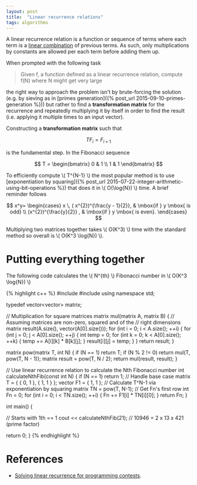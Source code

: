 ```yaml
---
layout: post
title:  "Linear recurrence relations"
tags: algorithms
---
```


A linear recurrence relation is a function or sequence of terms where each term is a [linear combination](https://en.wikipedia.org/wiki/Linear_combination) of previous terms. As such, only multiplications by constants are allowed per each term before adding them up.

When prompted with the following task

> Given f, a function defined as a linear recurrence relation, compute f(N) where N might get very large

the right way to approach the problem isn't by brute-forcing the solution (e.g. by sieving as in [primes generation]({% post_url 2015-09-10-primes-generation %})) but rather to find a **transformation matrix** for the recurrence and repeatedly multiplying it by itself in order to find the result (i.e. applying it multiple times to an input vector).

Constructing a  **transformation matrix** such that

$$ TF_i = F_{i+1} $$

is the fundamental step. In the Fibonacci sequence

$$ T = \begin{bmatrix} 0 & 1 \\ 1 & 1 \end{bmatrix} $$

To efficiently compute \\( T^{N-1} \\) the most popular method is to use [exponentiation by squaring]({% post_url 2015-07-22-integer-arithmetic-using-bit-operations %}) that does it in \\( O(\log{N}) \\) time. A brief reminder follows

$$
x^y=
    \begin{cases}
                x \, ( x^{2})^{\frac{y - 1}{2}}, & \mbox{if } y \mbox{ is odd} \\
                (x^{2})^{\frac{y}{2}} , & \mbox{if } y \mbox{ is even}.
     \end{cases}
$$

Multiplying two matrices together takes \\( O(K^3) \\) time with the standard method so overall is \\( O(K^3 \log{N}) \\).

Putting everything together
======

The following code calculates the \\( N^{th} \\) Fibonacci number in \\( O(K^3 \log{N}) \\)

{% highlight c++ %}
#include <iostream>
#include <vector>
using namespace std;

typedef vector<vector<int>> matrix;

// Multiplication for square matrices
matrix mul(matrix A, matrix B) {
  // Assuming matrices are non-zero, squared and of the
  // right dimensions
  matrix result(A.size(), vector<int>(A[0].size()));
  for (int i = 0; i < A.size(); ++i) {
    for (int j = 0; j < A[0].size(); ++j) {
      int temp = 0;
      for (int k = 0; k < A[0].size(); ++k) {
        temp += A[i][k] * B[k][j];
      }
      result[i][j] = temp;
    }
  }
  return result;
}

matrix pow(matrix T, int N) {
  if (N == 1)
    return T;
  if (N % 2 != 0)
    return mul(T, pow(T, N - 1));
  matrix result = pow(T, N / 2);
  return mul(result, result);
}

// Use linear recurrence relation to calculate the Nth Fibonacci number
int calculateNthFib(const int N) {
  if (N == 1)
    return 1; // Handle base case
  matrix T = {
    { 0, 1 },
    { 1, 1 }
  };
  vector<int> F1 = { 1, 1 };
  // Calculate T^N-1 via exponentiation by squaring
  matrix TN = pow(T, N-1);
  // Get Fn's first row
  int Fn = 0;
  for (int i = 0; i < TN.size(); ++i) {
    Fn += F1[i] * TN[i][0];
  }
  return Fn;
}

int main() {

  // Starts with 1th == 1
  cout << calculateNthFib(21); // 10946 = 2 x 13 x 421 (prime factor)
  
  return 0;
}
{% endhighlight %}

References
======
* [Solving linear recurrence for programming contests](http://fusharblog.com/solving-linear-recurrence-for-programming-contest/).